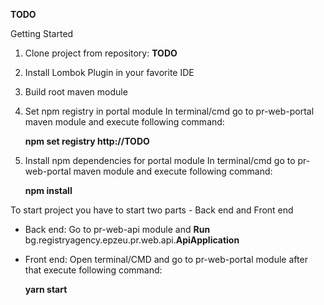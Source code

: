 **TODO** 

Getting Started

1. Clone project from repository: **TODO**

2. Install Lombok Plugin in your favorite IDE 
3. Build root maven module
4. Set npm registry in portal module
    In terminal/cmd go to pr-web-portal maven module and execute following command:

    **npm set registry http://TODO**

5. Install npm dependencies for portal module
    In terminal/cmd go to pr-web-portal maven module and execute following command:

    **npm install**
    
To start project you have to start two parts - Back end and Front end
- Back end: 
    Go to pr-web-api module and **Run** bg.registryagency.epzeu.pr.web.api.**ApiApplication**
- Front end:
    Open terminal/CMD and go to pr-web-portal module after that execute following command:
    
    **yarn start**
